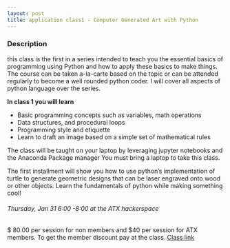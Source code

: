 ```yaml
---
layout: post
title: application class1 - Computer Generated Art with Python 
---
```

### Description

this class is the first in a series intended to teach you the essential basics of programming using Python and how to apply these basics to make things. The course can be taken a-la-carte based on the topic or can be attended regularly to become a well rounded python coder. I will cover all aspects of python language over the series.

**In class 1 you will learn** 

* Basic programming concepts such as variables, math operations 
* Data structures, and procedural loops
* Programming style and etiquette
* Learn to draft an image based on a simple set of mathematical rules

The class will be taught on your laptop by leveraging jupyter notebooks and the Anaconda Package manager
You must bring a laptop to take this class.

The first installment will show you how to use python’s implementation of turtle to generate geometric designs that can be laser engraved onto wood or other objects.  Learn the fundamentals of python while making something cool!

###### *Thursday, Jan 31 6:00 -8:00 at the ATX hackerspace*

$ 80.00 per session for non members and $40 per session for ATX members. To get the member discount pay at the class. [Class link](https://www.eventbrite.com/e/python-for-makers-and-other-humans-drawing-with-python-tickets-55500616839?aff=GunnarPython)
